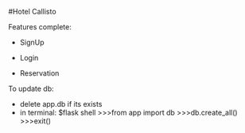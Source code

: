 #Hotel Callisto
 
 Features complete:
  - SignUp
  - Login
  
  - Reservation
 

To update db:

 - delete app.db if its exists
 - in terminal: $flask shell
              >>>from app import db
              >>>db.create_all()
              >>>exit()
